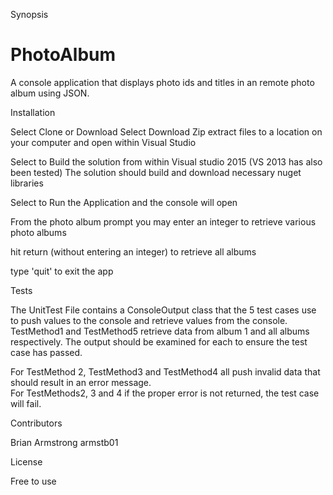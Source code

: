 Synopsis

# PhotoAlbum
A console application that displays photo ids and titles in an remote photo album using JSON.

Installation

Select Clone or Download
Select Download Zip
extract files to a location on your computer and open within Visual Studio

Select to Build the solution from within Visual studio 2015 (VS 2013 has also been tested)
The solution should build and download necessary nuget libraries

Select to Run the Application and the console will open

From the photo album prompt you may enter an integer to retrieve various photo albums

hit return (without entering an integer) to retrieve all albums

type 'quit' to exit the app


Tests

The UnitTest File contains a ConsoleOutput class that the 5 test cases use to push values to the console and retrieve values from the console.
TestMethod1 and TestMethod5 retrieve data from album 1 and all albums respectively.
The output should be examined for each to ensure the test case has passed.

For TestMethod 2, TestMethod3 and TestMethod4 all push invalid data that should result in an error message.  
For TestMethods2, 3 and 4 if the proper error is not returned, the test case will fail.

Contributors

Brian Armstrong
armstb01

License

Free to use



